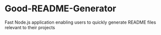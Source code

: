 # Good-README-Generator
Fast Node.js application enabling users to quickly generate README files relevant to their projects
